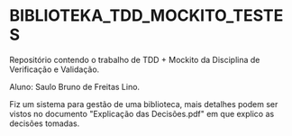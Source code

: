 # BIBLIOTEKA_TDD_MOCKITO_TESTES
Repositório contendo o trabalho de TDD + Mockito da Disciplina de Verificação e Validação.

Aluno: Saulo Bruno de Freitas Lino.

Fiz um sistema para gestão de uma biblioteca, mais detalhes podem ser vistos no documento "Explicação das Decisões.pdf" em que explico as decisões tomadas.

